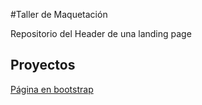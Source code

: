 #Taller de Maquetación

Repositorio del Header de una landing page

## Proyectos

[Página en bootstrap](https://Marcode18.github.io/Header/Header)